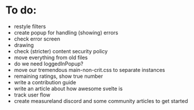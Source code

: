 # To do:

- restyle filters
- create popup for handling (showing) errors
- check error screen
- drawing
- check (stricter) content security policy
- move everything from old files
- do we need loggedInPopup?
- move our tremendous main-non-crit.css to separate instances
- remaining ratings, show true number
- write a contribution guide
- write an article about how awesome svelte is
- track user flow
- create measureland discord and some community articles to get started
